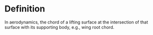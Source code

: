# Definition

In aerodynamics, the chord of a lifting surface at the intersection of
that surface with its supporting body, e.g., wing root chord.
